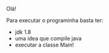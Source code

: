 Olá!

Para executar o programinha basta ter:

- jdk 1.8
- uma idea que compile java
-  executar a classe Main!

